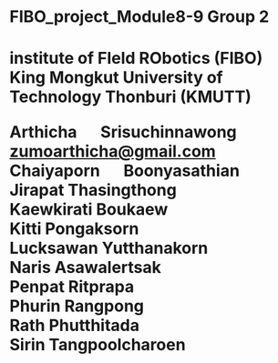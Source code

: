 <h1/>FIBO_project_Module8-9 Group 2 <br /><h1/>
institute of FIeld RObotics (FIBO) <br />
King Mongkut University of Technology Thonburi (KMUTT) <br />

Arthicha &emsp; Srisuchinnawong     zumoarthicha@gmail.com <br />
Chaiyaporn &emsp;  Boonyasathian <br />
Jirapat     Thasingthong <br />
Kaewkirati  Boukaew <br />
Kitti       Pongaksorn <br />
Lucksawan   Yutthanakorn <br />
Naris       Asawalertsak <br />
Penpat      Ritprapa <br />
Phurin      Rangpong <br />
Rath        Phutthitada <br />
Sirin       Tangpoolcharoen <br />






